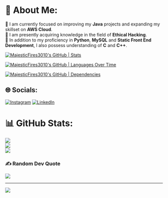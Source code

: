 # 💫 About Me:

🔭 I am currently focused on improving my <b>Java</b> projects and expanding my skillset on <b>AWS Cloud</b>. <br>
🌱 I am presently acquiring knowledge in the field of <b>Ethical Hacking</b>. <br>
💬 In addition to my proficiency in <b>Python</b>, <b>MySQL</b> and <b>Static Front End Development</b>, I also possess understanding of <b>C</b> and <b>C++</b>. <br>

[![MajesticFires3010's GitHub | Stats](https://stats.quine.sh/MajesticFires3010/github?theme=dark)](https://quine.sh)

[![MajesticFires3010's GitHub | Languages Over Time](https://stats.quine.sh/MajesticFires3010/languages-over-time?theme=dark)](https://quine.sh)

[![MajesticFires3010's GitHub | Dependencies](https://stats.quira.sh/MajesticFires3010/dependencies?theme=dark)](https://quira.sh?utm_source=widgets&utm_campaign=MajesticFires3010)

## 🌐 Socials:
[![Instagram](https://img.shields.io/badge/Instagram-%23E4405F.svg?logo=Instagram&logoColor=white)](https://www.instagram.com/aditya_bhatt3010/)
[![LinkedIn](https://img.shields.io/badge/LinkedIn-%230077B5.svg?logo=linkedin&logoColor=white)](https://www.linkedin.com/in/aditya-bhatt-b61868250/) 

# 📊 GitHub Stats:
![](https://github-readme-stats.vercel.app/api?username=MajesticFires3010&theme=radical&hide_border=false&include_all_commits=false&count_private=true)<br/>
![](https://github-readme-streak-stats.herokuapp.com/?user=MajesticFires3010&theme=radical&hide_border=false)<br/>
![](https://github-readme-stats.vercel.app/api/top-langs/?username=MajesticFires3010&theme=radical&hide_border=false&include_all_commits=false&count_private=true&layout=compact)

### ✍️ Random Dev Quote
![](https://quotes-github-readme.vercel.app/api?type=horizontal&theme=radical)

---
[![](https://visitcount.itsvg.in/api?id=Zeddkhan03&icon=0&color=0)](https://visitcount.itsvg.in)
